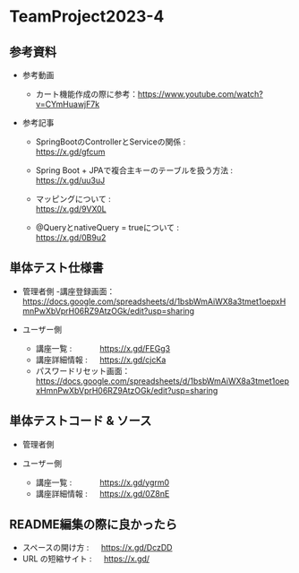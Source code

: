 # TeamProject2023-4
## 参考資料
- 参考動画

  - カート機能作成の際に参考：https://www.youtube.com/watch?v=CYmHuawjF7k

- 参考記事

  - SpringBootのControllerとServiceの関係 : &emsp;&emsp;&emsp;&emsp;&emsp;&emsp;&emsp;&ensp; https://x.gd/gfcum

  - Spring Boot + JPAで複合主キーのテーブルを扱う方法 : &emsp; https://x.gd/uu3uJ
  
  - マッピングについて : &emsp;&emsp;&emsp;&emsp;&emsp;&emsp;&emsp;&emsp;&emsp;&ensp;&emsp;&emsp;&emsp;&emsp;&emsp;&emsp;&ensp; https://x.gd/9VX0L

  - @QueryとnativeQuery = trueについて : &emsp;&emsp;&emsp;&emsp;&emsp;&emsp;&emsp;&ensp;&ensp; https://x.gd/0B9u2

## 単体テスト仕様書

- 管理者側
    -講座登録画面：　https://docs.google.com/spreadsheets/d/1bsbWmAiWX8a3tmet1oepxHmnPwXbVprH06RZ9AtzOGk/edit?usp=sharing
  
- ユーザー側

    - 講座一覧 : &emsp;&emsp;&emsp; https://x.gd/FEGg3
    - 講座詳細情報 : &emsp; https://x.gd/cjcKa
    - パスワードリセット画面：　https://docs.google.com/spreadsheets/d/1bsbWmAiWX8a3tmet1oepxHmnPwXbVprH06RZ9AtzOGk/edit?usp=sharing

## 単体テストコード & ソース

- 管理者側
  
- ユーザー側

  - 講座一覧 : &emsp;&emsp;&emsp; https://x.gd/ygrm0
  - 講座詳細情報 : &emsp; https://x.gd/0Z8nE

## README編集の際に良かったら

- スペースの開け方 : &emsp; https://x.gd/DczDD
- URL の短縮サイト : &emsp; https://x.gd/
